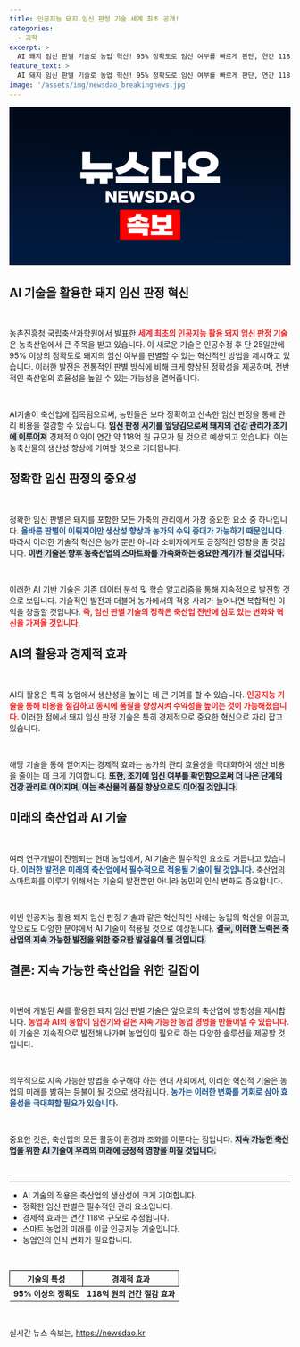 ```yaml
---
title: 인공지능 돼지 임신 판정 기술 세계 최초 공개!
categories:
  - 과학
excerpt: >
  AI 돼지 임신 판별 기술로 농업 혁신! 95% 정확도로 임신 여부를 빠르게 판단, 연간 118억 원의 경제 효과를 기대할 수 있습니다. 농진청의 놀라운 성과, 자세히 알아보세요!
feature_text: >
  AI 돼지 임신 판별 기술로 농업 혁신! 95% 정확도로 임신 여부를 빠르게 판단, 연간 118억 원의 경제 효과를 기대할 수 있습니다. 농진청의 놀라운 성과, 자세히 알아보세요!
image: '/assets/img/newsdao_breakingnews.jpg'
---
```


<p><img src="/assets/img/newsdao_breakingnews.jpg" alt="cryptoinkorea 속보" /></p>

<h2 data-ke-size="size26">AI 기술을 활용한 돼지 임신 판정 혁신</h2>

<p data-ke-size="size16">&nbsp;</p>

<p>농촌진흥청 국립축산과학원에서 발표한 <b><span style="color: #ee2323;">세계 최초의 인공지능 활용 돼지 임신 판정 기술</span></b>은 농축산업에서 큰 주목을 받고 있습니다. 이 새로운 기술은 인공수정 후 단 25일만에 95% 이상의 정확도로 돼지의 임신 여부를 판별할 수 있는 혁신적인 방법을 제시하고 있습니다. 이러한 발전은 전통적인 판별 방식에 비해 크게 향상된 정확성을 제공하며, 전반적인 축산업의 효율성을 높일 수 있는 가능성을 열어줍니다.</p>

<p data-ke-size="size16">&nbsp;</p>

<p>AI기술이 축산업에 접목됨으로써, 농민들은 보다 정확하고 신속한 임신 판정을 통해 관리 비용을 절감할 수 있습니다. <b><span style="background-color: #21538527;">임신 판정 시기를 앞당김으로써 돼지의 건강 관리가 조기에 이루어져</span></b> 경제적 이익이 연간 약 118억 원 규모가 될 것으로 예상되고 있습니다. 이는 농축산물의 생산성 향상에 기여할 것으로 기대됩니다.</p>

<h2 data-ke-size="size26">정확한 임신 판정의 중요성</h2>

<p data-ke-size="size16">&nbsp;</p>

<p>정확한 임신 판별은 돼지를 포함한 모든 가축의 관리에서 가장 중요한 요소 중 하나입니다. <b><span style="color: #1a5490;">올바른 판별이 이뤄져야만 생산성 향상과 농가의 수익 증대가 가능하기 때문입니다.</span></b> 따라서 이러한 기술적 혁신은 농가 뿐만 아니라 소비자에게도 긍정적인 영향을 줄 것입니다. <b><span style="background-color: #21538527;">이번 기술은 향후 농축산업의 스마트화를 가속화하는 중요한 계기가 될 것입니다.</span></b></p>

<p data-ke-size="size16">&nbsp;</p>

<p>이러한 AI 기반 기술은 기존 데이터 분석 및 학습 알고리즘을 통해 지속적으로 발전할 것으로 보입니다. 기술적인 발전과 더불어 농가에서의 적용 사례가 늘어나면 복합적인 이익을 창출할 것입니다. <b><span style="color: #ee2323;">즉, 임신 판별 기술의 정착은 축산업 전반에 심도 있는 변화와 혁신을 가져올 것입니다.</span></b></p>

<h2 data-ke-size="size26">AI의 활용과 경제적 효과</h2>

<p data-ke-size="size16">&nbsp;</p>

<p>AI의 활용은 특히 농업에서 생산성을 높이는 데 큰 기여를 할 수 있습니다. <b><span style="color: #ee2323;">인공지능 기술을 통해 비용을 절감하고 동시에 품질을 향상시켜 수익성을 높이는 것이 가능해졌습니다.</span></b> 이러한 점에서 돼지 임신 판정 기술은 특히 경제적으로 중요한 혁신으로 자리 잡고 있습니다. </p>

<p data-ke-size="size16">&nbsp;</p>

<p>해당 기술을 통해 얻어지는 경제적 효과는 농가의 관리 효율성을 극대화하여 생산 비용을 줄이는 데 크게 기여합니다. <b><span style="background-color: #21538527;">또한, 조기에 임신 여부를 확인함으로써 더 나은 단계의 건강 관리로 이어지며, 이는 축산물의 품질 향상으로도 이어질 것입니다.</span></b></p>

<h2 data-ke-size="size26">미래의 축산업과 AI 기술</h2>

<p data-ke-size="size16">&nbsp;</p>

<p>여러 연구개발이 진행되는 현대 농업에서, AI 기술은 필수적인 요소로 거듭나고 있습니다. <b><span style="color: #1a5490;">이러한 발전은 미래의 축산업에서 필수적으로 적용될 기술이 될 것입니다.</span></b> 축산업의 스마트화를 이루기 위해서는 기술의 발전뿐만 아니라 농민의 인식 변화도 중요합니다. </p>

<p data-ke-size="size16">&nbsp;</p>

<p>이번 인공지능 활용 돼지 임신 판정 기술과 같은 혁신적인 사례는 농업의 혁신을 이끌고, 앞으로도 다양한 분야에서 AI 기술이 적용될 것으로 예상됩니다. <b><span style="background-color: #21538527;">결국, 이러한 노력은 축산업의 지속 가능한 발전을 위한 중요한 발걸음이 될 것입니다.</span></b></p>

<h2 data-ke-size="size26">결론: 지속 가능한 축산업을 위한 길잡이</h2>

<p data-ke-size="size16">&nbsp;</p>

<p>이번에 개발된 AI를 활용한 돼지 임신 판별 기술은 앞으로의 축산업에 방향성을 제시합니다. <b><span style="color: #ee2323;">농업과 AI의 융합이 임진기와 같은 지속 가능한 농업 경영을 만들어낼 수 있습니다.</span></b> 이 기술은 지속적으로 발전해 나가며 농업인이 필요로 하는 다양한 솔루션을 제공할 것입니다.</p>

<p data-ke-size="size16">&nbsp;</p>

<p>의무적으로 지속 가능한 방법을 추구해야 하는 현대 사회에서, 이러한 혁신적 기술은 농업의 미래를 밝히는 등불이 될 것으로 생각됩니다. <b><span style="color: #1a5490;">농가는 이러한 변화를 기회로 삼아 효율성을 극대화할 필요가 있습니다.</span></b> </p>

<p data-ke-size="size16">&nbsp;</p>

<p>중요한 것은, 축산업의 모든 활동이 환경과 조화를 이룬다는 점입니다. <b><span style="background-color: #21538527;">지속 가능한 축산업을 위한 AI 기술이 우리의 미래에 긍정적 영향을 미칠 것입니다.</span></b> </p>

<p data-ke-size="size16">&nbsp;</p>

<hr>

<ul>
    <li>AI 기술의 적용은 축산업의 생산성에 크게 기여합니다.</li>
    <li>정확한 임신 판별은 필수적인 관리 요소입니다.</li>
    <li>경제적 효과는 연간 118억 규모로 추정됩니다.</li>
    <li>스마트 농업의 미래를 이끌 인공지능 기술입니다.</li>
    <li>농업인의 인식 변화가 필요합니다.</li>
</ul>

<p data-ke-size="size16">&nbsp;</p>

<table style="width: 100%; border-collapse: collapse;">
    <thead>
        <tr>
            <th style="border: 1px solid #000; text-align: center;">기술의 특성</th>
            <th style="border: 1px solid #000; text-align: center;">경제적 효과</th>
        </tr>
    </thead>
    <tbody>
        <tr>
            <td style="text-align: center; height: 17px;"><b>95% 이상의 정확도</b></td>
            <td style="text-align: center; height: 17px;"><b>118억 원의 연간 절감 효과</b></td>
        </tr>
    </tbody>
</table>

<p data-ke-size="size16">&nbsp;</p>
실시간 뉴스 속보는, <a href="https://newsdao.kr" rel="dofollow">https://newsdao.kr</a>


